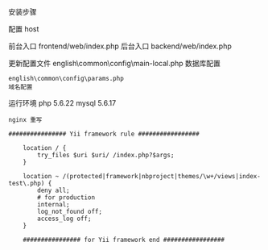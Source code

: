 安装步骤

配置 host

前台入口
    frontend/web/index.php
后台入口
   backend/web/index.php

更新配置文件
    english\common\config\main-local.php
        数据库配置

    english\common\config\params.php
    域名配置


运行环境
    php 5.6.22
    mysql 5.6.17

    nginx 重写

    ################ Yii framework rule #################

        location / {
            try_files $uri $uri/ /index.php?$args;
        }

        location ~ /(protected|framework|nbproject|themes/\w+/views|index-test\.php) {
            deny all;
            # for production
            internal;
            log_not_found off;
            access_log off;
        }

        ################ for Yii framework end #################

